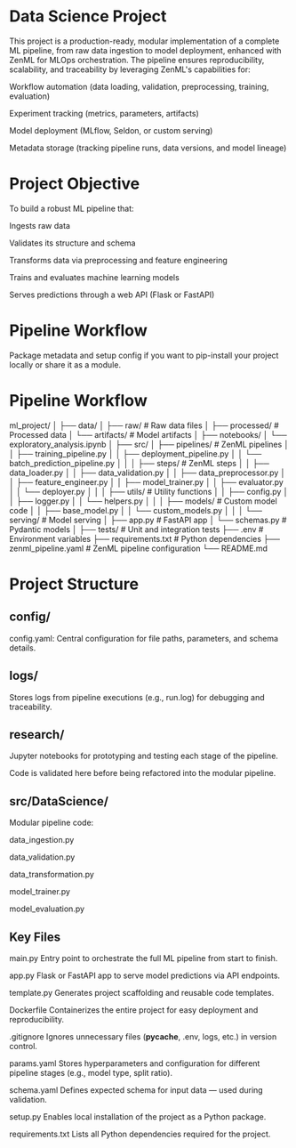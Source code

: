 # Data Science Project
This project is a production-ready, modular implementation of a complete ML pipeline, from raw data ingestion to model deployment, enhanced with ZenML for MLOps orchestration. The pipeline ensures reproducibility, scalability, and traceability by leveraging ZenML's capabilities for:

Workflow automation (data loading, validation, preprocessing, training, evaluation)

Experiment tracking (metrics, parameters, artifacts)

Model deployment (MLflow, Seldon, or custom serving)

Metadata storage (tracking pipeline runs, data versions, and model lineage)
# Project Objective
To build a robust ML pipeline that:

Ingests raw data

Validates its structure and schema

Transforms data via preprocessing and feature engineering

Trains and evaluates machine learning models

Serves predictions through a web API (Flask or FastAPI)

# Pipeline Workflow
Package metadata and setup config if you want to pip-install your project locally or share it as a module.
# Pipeline Workflow
ml_project/
│
├── data/
│ ├── raw/ # Raw data files
│ ├── processed/ # Processed data
│ └── artifacts/ # Model artifacts
│
├── notebooks/
│ └── exploratory_analysis.ipynb
│
├── src/
│ ├── pipelines/ # ZenML pipelines
│ │ ├── training_pipeline.py
│ │ ├── deployment_pipeline.py
│ │ └── batch_prediction_pipeline.py
│ │
│ ├── steps/ # ZenML steps
│ │ ├── data_loader.py
│ │ ├── data_validation.py
│ │ ├── data_preprocessor.py
│ │ ├── feature_engineer.py
│ │ ├── model_trainer.py
│ │ ├── evaluator.py
│ │ └── deployer.py
│ │
│ ├── utils/ # Utility functions
│ │ ├── config.py
│ │ ├── logger.py
│ │ └── helpers.py
│ │
│ ├── models/ # Custom model code
│ │ ├── base_model.py
│ │ └── custom_models.py
│ │
│ └── serving/ # Model serving
│ ├── app.py # FastAPI app
│ └── schemas.py # Pydantic models
│
├── tests/ # Unit and integration tests
├── .env # Environment variables
├── requirements.txt # Python dependencies
├── zenml_pipeline.yaml # ZenML pipeline configuration
└── README.md
# Project Structure
## config/
config.yaml: Central configuration for file paths, parameters, and schema details.

## logs/
Stores logs from pipeline executions (e.g., run.log) for debugging and traceability.

## research/
Jupyter notebooks for prototyping and testing each stage of the pipeline.

Code is validated here before being refactored into the modular pipeline.

## src/DataScience/
Modular pipeline code:

data_ingestion.py

data_validation.py

data_transformation.py

model_trainer.py

model_evaluation.py

##  Key Files
main.py
Entry point to orchestrate the full ML pipeline from start to finish.

app.py
Flask or FastAPI app to serve model predictions via API endpoints.

template.py
Generates project scaffolding and reusable code templates.

Dockerfile
Containerizes the entire project for easy deployment and reproducibility.

.gitignore
Ignores unnecessary files (__pycache__, .env, logs, etc.) in version control.

params.yaml
Stores hyperparameters and configuration for different pipeline stages (e.g., model type, split ratio).

schema.yaml
Defines expected schema for input data — used during validation.

setup.py
Enables local installation of the project as a Python package.

requirements.txt
Lists all Python dependencies required for the project.


